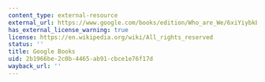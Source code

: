 ```yaml
---
content_type: external-resource
external_url: https://www.google.com/books/edition/Who_are_We/6xiYiybkE8kC?hl=en&gbpv=1
has_external_license_warning: true
license: https://en.wikipedia.org/wiki/All_rights_reserved
status: ''
title: Google Books
uid: 2b1966be-2c0b-4465-ab91-cbce1e76f17d
wayback_url: ''
---
```

